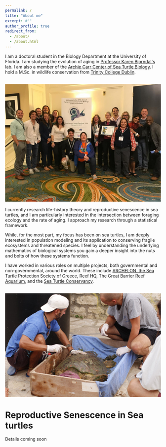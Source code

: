 ```yaml
---
permalink: /
title: "About me"
excerpt: #""
author_profile: true
redirect_from: 
  - /about/
  - /about.html
---
```



I am a doctoral student in the Biology Department at the University of Florida. I am studying the evolution of aging in [Professor Karen Bjorndal's](https://biology.ufl.edu/bjorndal/) lab. I am also a member of the [Archie Carr Center of Sea Turtle Biology](https://accstr.ufl.edu/). I hold a M.Sc. in wildlife conservation from [Trinity College Dublin](https://naturalscience.tcd.ie/postgraduate/msc-biodiversity/). 

<br/><img src='/images/ISTS_charleston.png'>

I currently research life-history theory and reproductive senescence in sea turtles, and I am particularly interested in the intersection between foraging ecology and the rate of aging. I approach my research through a statistical framework. 

While, for the most part, my focus has been on sea turtles, I am deeply interested in population modeling and its application to conserving fragile ecosystems and threatened species. I feel by understanding the underlying mathematics of biological systems you gain a deeper insight into the nuts and bolts of how these systems function.

I have worked in various roles on multiple projects, both governmental and non-governmental, around the world. These include [ARCHELON, the Sea Turtle Protection Society of Greece](https://www.archelon.gr/index_eng.php), [Reef HQ, The Great Barrier Reef Aquarium](https://www.reefhq.com.au), and the [Sea Turtle Conservancy](https://conserveturtles.org). 

<br/><img src='/images/sea_turtle_greece2.png'>

Reproductive Senescence in Sea turtles
==============================

Details coming soon
